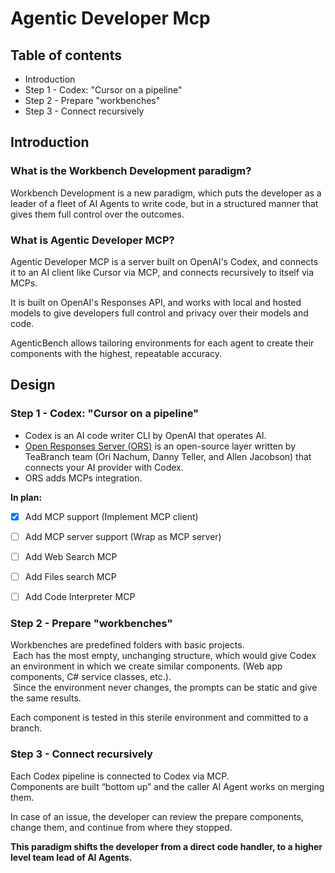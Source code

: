# Agentic Developer Mcp

## Table of contents

- Introduction 
- Step 1 - Codex: "Cursor on a pipeline" 
- Step 2 - Prepare "workbenches" 
- Step 3 - Connect recursively 

## Introduction

### What is the Workbench Development paradigm?

Workbench Development is a new paradigm, which puts the developer as a leader of a fleet of AI Agents to write code, but in a structured manner that gives them full control over the outcomes. 

### What is Agentic Developer MCP?

Agentic Developer MCP is a server built on OpenAI's Codex, and connects it to an AI client like Cursor via MCP, and connects recursively to itself via MCPs.  

It is built on OpenAI's Responses API, and works with local and hosted models to give developers full control and privacy over their models and code.  

AgenticBench allows tailoring environments for each agent to create their components with the highest, repeatable accuracy. 

## Design

### Step 1 - Codex: "Cursor on a pipeline" 

- Codex is an AI code writer CLI by OpenAI that operates AI. 
- [Open Responses Server (ORS)](https://github.com/TeaBranch/open-responses-server) is an open-source layer written by TeaBranch team (Ori Nachum, Danny Teller, and Allen Jacobson) that connects your AI provider with Codex. 
- ORS adds MCPs integration. 

 **In plan:** 

- [x] Add MCP support (Implement MCP client)   
- [ ] Add MCP server support (Wrap as MCP server) 
- [ ] Add Web Search MCP 
- [ ] Add Files search MCP 
- [ ] Add Code Interpreter MCP 


### Step 2 - Prepare "workbenches"

Workbenches are predefined folders with basic projects.  
 Each has the most empty, unchanging structure, which would give Codex an environment in which we create similar components. (Web app components, C# service classes, etc.).  
 Since the environment never changes, the prompts can be static and give the same results.  

Each component is tested in this sterile environment and committed to a branch.

### Step 3 - Connect recursively 

Each Codex pipeline is connected to Codex via MCP.  
Components are built “bottom up” and the caller AI Agent works on merging them.  

In case of an issue, the developer can review the prepare components, change them, and continue from where they stopped.

**This paradigm shifts the developer from a direct code handler, to a higher level team lead of AI Agents.**


